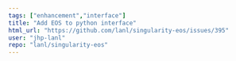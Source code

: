 ```yaml
---
tags: ["enhancement","interface"]
title: "Add EOS to python interface"
html_url: "https://github.com/lanl/singularity-eos/issues/395"
user: "jhp-lanl"
repo: "lanl/singularity-eos"
---
```


